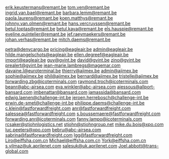 erik.keustermans@remant.be
tom.ven@remant.be
ingrid.van.bael@remant.be
barbara.lemm@remant.be
paola.laurens@remant.be
koen.matthys@remant.be
johnny.van.olmen@remant.be
hans.vercruyssen@remant.be
betul.toptas@remant.be
betul.kaya@remant.be
els.hauspie@remant.be
eveline.quintelier@remant.be
jef.raeymaekers@remant.be
johan.verhas@remant.be
mitch.daems@remant.be

petra@denycargo.be
pricing@eagleair.be
admin@eagleair.be
hilde.mangelschots@eagleair.be
ellen.degreef@eagleair.be
import@eagleair.be
guy@gvint.be
david@gvint.be
zino@gvint.be
prealert@gvint.be
jean-marie.lambregs@magemar.com
davaine.l@euroterminal.be
thierry@ajimex.be
admin@ajimex.be
sophie@ajimex.be
phil@ajimex.be
bernard@ajimex.be
tristelle@ajimex.be
forwarding.zbg@icoterminals.com
raymond.troch@icoterminals.com
beanr@abc-airsea.com
eva.winkler@abc-airsea.com
ajessous@allport-bansard.com
jmbenattar@bansard.com
jamassida@bansard.com
edwig.laenen@challenge-int.be
jeroen.herrebosch@challenge-int.be
erwin.de-smet@challenge-int.be
philippe.daems@challenge-int.be
c.klein@fastforwardfreight.com
anr@fastforwardfreight.com
salessea@fastforwardfreight.com
s.boussemaere@fastforwardfreight.com
forwarding.anr@icoterminals.com
fanny.lampo@icoterminals.com
rcsaker@stjohnlogistics.net
stjohn@stjohngroup.net
mike.du.bois@xpo.com
luc.peeters@xpo.com
bebru@abc-airsea.com
sabrina@fastforwardfreight.com
lgg@fastforwardfreight.com
Liro@eiffsha.com.cn
Michael@eiffsha.com.cn
York@eiffsha.com.cn
s.yilmaz@uk.aprilenet.com
salesuk@uk.aprilenet.com
Joel.abbott@trans-global.com
